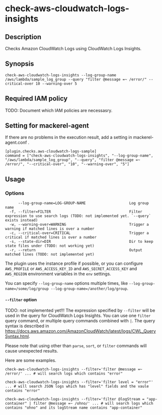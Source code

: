 # check-aws-cloudwatch-logs-insights

## Description
Checks Amazon CloudWatch Logs using CloudWatch Logs Insights.

## Synopsis
```
check-aws-cloudwatch-logs-insights --log-group-name /aws/lambda/sample_log_group --query "filter @message =~ /error/" --critical-over 10 --warning-over 5
```

## Required IAM policy
TODO: Document which IAM policies are necessasry.


## Setting for mackerel-agent

If there are no problems in the execution result, add a setting in mackerel-agent.conf .

```
[plugin.checks.aws-cloudwatch-logs-sample]
command = ["check-aws-cloudwatch-logs-insights", "--log-group-name", "/aws/lambda/sample_log_group", "--query", "filter @message =~ /error/", "--critical-over", "10", "--warning-over", "5"]
```

## Usage
### Options

```
      --log-group-name=LOG-GROUP-NAME                    Log group name
  -f, --filter=FILTER                                    Filter expression to use search logs (TODO: not implemented yet. `--query` exists instead)
  -w, --warning-over=WARNING                             Trigger a warning if matched lines is over a number
  -c, --critical-over=CRITICAL                           Trigger a critical if matched lines is over a number
  -s, --state-dir=DIR                                    Dir to keep state files under (TODO: not working yet)
  -r, --return                                           Output matched lines (TODO: not implemented yet)
```

The plugin uses the instance profile if possible, or you can configure `AWS_PROFILE` or `AWS_ACCESS_KEY_ID` and `AWS_SECRET_ACCESS_KEY` and `AWS_REGION` environment variables in the `env` settings.

You can specify `--log-group-name` options multiple times, like `--log-group-name=/some/log/group --log-group-name=/another/log/group`.

#### `--filter` option
TODO: not implemented yet!!!
The expression specified by `--filter` will be used in the query for CloudWatch Logs Insights.  You can use one `filter` query command, or multiple query commands combined with `|`.  The query syntax is described in https://docs.aws.amazon.com/AmazonCloudWatch/latest/logs/CWL_QuerySyntax.html.

Please note that using other than `parse`, `sort`, or `filter` commands will cause unexpected results. 

Here are some examples.

```shell
check-aws-cloudwatch-logs-insights --filter='filter @message =~ /error/' ... # will search logs which contains "error"
```

```shell
check-aws-cloudwatch-logs-insights --filter='filter level = "error"' ... # will search JSON logs which has "level" fields and the vaule contains "error"
```

```shell
check-aws-cloudwatch-logs-insights --filter='filter @logStream = "app-container" | filter @message =~ /ohno/' ... # will search logs which contains "ohno" and its logStream name contains "app-container"
```
